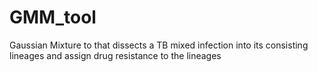 # GMM_tool
Gaussian Mixture to that dissects a TB mixed infection into its consisting lineages and assign drug resistance to the lineages 
